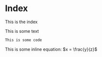 # Index

This is the index

This is some text

```bash
This is some code
```

This is some inline equation: $x = \frac{y}{z}$

